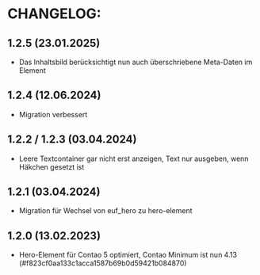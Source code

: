 # CHANGELOG:

## 1.2.5 (23.01.2025)

- Das Inhaltsbild berücksichtigt nun auch überschriebene Meta-Daten im Element

## 1.2.4 (12.06.2024)

- Migration verbessert

## 1.2.2 / 1.2.3 (03.04.2024)

- Leere Textcontainer gar nicht erst anzeigen, Text nur ausgeben, wenn Häkchen gesetzt ist

## 1.2.1 (03.04.2024)

- Migration für Wechsel von euf_hero zu hero-element

## 1.2.0 (13.02.2023)

- Hero-Element für Contao 5 optimiert, Contao Minimum ist nun 4.13 (#f823cf0aa133c1acca1587b69b0d59421b084870)
